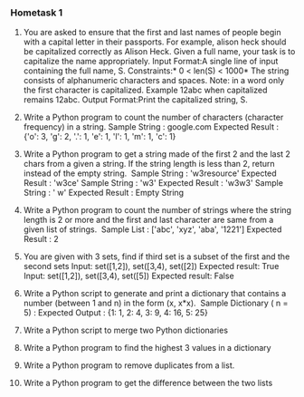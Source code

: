 ### Hometask 1
1. You are asked to ensure that the first and last names of people begin with a capital letter in their passports.
For example, alison heck should be capitalized correctly as Alison Heck. 
Given a full name, your task is to capitalize the name appropriately. 
Input Format:A single line of input containing the full name, S.
Constraints:* 0 < len(S) < 1000* 
The string consists of alphanumeric characters and spaces.
Note: in a word only the first character is capitalized. 
Example 12abc when capitalized remains 12abc.
Output Format:Print the capitalized string, S.

2. Write a Python program to count the number of characters (character frequency) in a string.
Sample String : google.com
Expected Result : {'o': 3, 'g': 2, '.': 1, 'e': 1, 'l': 1, 'm': 1, 'c': 1}

3. Write a Python program to get a string made of the first 2 and the last 2 chars from a given a string. If the string length is less than 2, return instead of the empty string. 
Sample String : 'w3resource'
Expected Result : 'w3ce'
Sample String : 'w3'
Expected Result : 'w3w3'
Sample String : ' w'
Expected Result : Empty String

4. Write a Python program to count the number of strings where the string length is 2 or more and the first and last character are same from a given list of strings. 
Sample List : ['abc', 'xyz', 'aba', '1221']
Expected Result : 2

5. You are given with 3 sets, find if third set is a subset of the first and the second sets
Input: set([1,2]), set([3,4), set([2])
Expected result: True
Input: set([1,2]), set([3,4), set([5])
Expected result: False
 
6. Write a Python script to generate and print a dictionary that contains a number (between 1 and n) in the form (x, x*x). 
Sample Dictionary ( n = 5) :
Expected Output : {1: 1, 2: 4, 3: 9, 4: 16, 5: 25} 

7. Write a Python script to merge two Python dictionaries

8. Write a Python program to find the highest 3 values in a dictionary

9. Write a Python program to remove duplicates from a list.

10. Write a Python program to get the difference between the two lists
